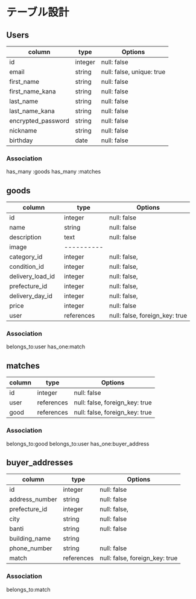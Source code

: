 # テーブル設計

## Users

|column             |type    |Options                  |
|-------------------|--------|-------------------------|
|id                 |integer |null: false              |
|email              |string  |null: false, unique: true|
|first_name         |string  |null: false              |
|first_name_kana    |string  |null: false              |
|last_name          |string  |null: false              |
|last_name_kana     |string  |null: false              |
|encrypted_password |string  |null: false              |
|nickname           |string  |null: false              |
|birthday           |date    |null: false              |

### Association
has_many :goods
has_many :matches

## goods

|column            |type           |Options                  |
|------------------|----------|------------------------------|
|id                |integer   |null: false                   |
|name              |string    |null: false                   |
|description       |text      |null: false                   |
|image             |----------|                              | activestorageを利用 
|category_id       |integer   |null: false,                  | active_hash
|condition_id      |integer   |null: false,                  | active_hash
|delivery_load_id  |integer   |null: false,                  | active_hash
|prefecture_id     |integer   |null: false,                  | active_hash
|delivery_day_id   |integer   |null: false,                  | active_hash
|price             |integer   |null: false                   |
|user　　　　　　    |references|null: false, foreign_key: true|←販売者

### Association
belongs_to:user
has_one:match

## matches

|column        |type      |Options                       |
|--------------|----------|------------------------------|
|id            |integer   |null: false                   |
|user          |references|null: false, foreign_key: true|←購入者
|good          |references|null: false, foreign_key: true|

### Association
belongs_to:good
belongs_to:user
has_one:buyer_address

## buyer_addresses

|column        |type      |Options                       |
|--------------|----------|------------------------------|
|id            |integer   |null: false                   |
|address_number|string    |null: false                   |
|prefecture_id |integer   |null: false,                  | active_hash
|city          |string    |null: false                   |
|banti         |string    |null: false                   |
|building_name |string    |                              |
|phone_number  |string    |null: false                   |
|match         |references|null: false, foreign_key: true|

### Association
belongs_to:match